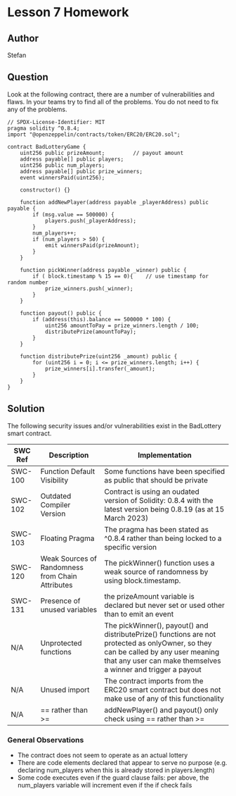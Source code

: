 # Lesson 7 Homework

## Author

Stefan

## Question

Look at the following contract, there are a number of vulnerabilities
and flaws. In your teams try to find all of the problems.
You do not need to fix any of the problems.

```solidity
// SPDX-License-Identifier: MIT
pragma solidity ^0.8.4;
import "@openzeppelin/contracts/token/ERC20/ERC20.sol";

contract BadLotteryGame {
    uint256 public prizeAmount;         // payout amount
    address payable[] public players;
    uint256 public num_players;
    address payable[] public prize_winners;
    event winnersPaid(uint256);

    constructor() {}

    function addNewPlayer(address payable _playerAddress) public payable {
        if (msg.value == 500000) {
            players.push(_playerAddress);
        }
        num_players++;
        if (num_players > 50) {
            emit winnersPaid(prizeAmount);
        }
    }

    function pickWinner(address payable _winner) public {
        if ( block.timestamp % 15 == 0){    // use timestamp for random number
            prize_winners.push(_winner);
        }
    }

    function payout() public {
        if (address(this).balance == 500000 * 100) {
            uint256 amountToPay = prize_winners.length / 100;
            distributePrize(amountToPay);
        }
    }

    function distributePrize(uint256 _amount) public {
        for (uint256 i = 0; i <= prize_winners.length; i++) {
            prize_winners[i].transfer(_amount);
        }
    }
}
```

## Solution

The following security issues and/or vulnerabilities exist in the BadLottery smart contract.

| SWC Ref | Description                                      | Implementation                                                                                                                                                                                       |
| ------- | ------------------------------------------------ | ---------------------------------------------------------------------------------------------------------------------------------------------------------------------------------------------------- |
| SWC-100 | Function Default Visibility                      | Some functions have been specified as public that should be private                                                                                                                                  |
| SWC-102 | Outdated Compiler Version                        | Contract is using an oudated version of Solidity: 0.8.4 with the latest version being 0.8.19 (as at 15 March 2023)                                                                                   |
| SWC-103 | Floating Pragma                                  | The pragma has been stated as ^0.8.4 rather than being locked to a specific version                                                                                                                  |
| SWC-120 | Weak Sources of Randomness from Chain Attributes | The pickWinner() function uses a weak source of randomness by using block.timestamp.                                                                                                                 |
| SWC-131 | Presence of unused variables                     | the prizeAmount variable is declared but never set or used other than to emit an event                                                                                                               |
| N/A     | Unprotected functions                            | The pickWinner(), payout() and distributePrize() functions are not protected as onlyOwner, so they can be called by any user meaning that any user can make themselves a winner and trigger a payout |
| N/A     | Unused import                                    | The contract imports from the ERC20 smart contract but does not make use of any of this functionality                                                                                                |
| N/A     | == rather than >=                                | addNewPlayer() and payout() only check using == rather than >=                                                                                                                                       |

### General Observations

- The contract does not seem to operate as an actual lottery
- There are code elements declared that appear to serve no purpose (e.g. declaring num_players when this is already stored in players.length)
- Some code executes even if the guard clause fails: per above, the num_players variable will increment even if the if check fails
